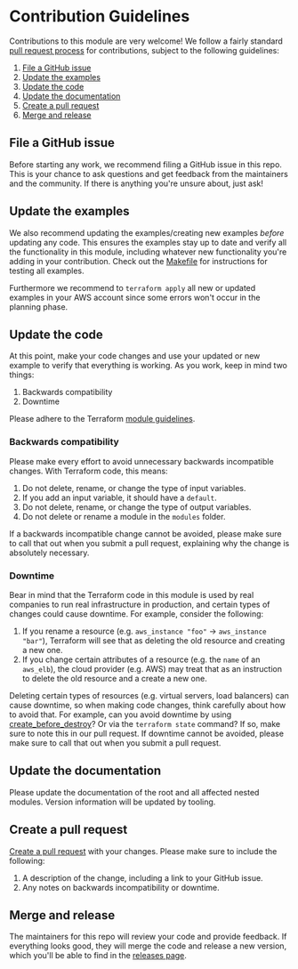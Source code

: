 # Contribution Guidelines

Contributions to this module are very welcome! We follow a fairly standard [pull request
process](https://help.github.com/articles/about-pull-requests/) for contributions, subject to the following guidelines:

1. [File a GitHub issue](#file-a-github-issue)
1. [Update the examples](#update-the-examples)
1. [Update the code](#update-the-code)
1. [Update the documentation](#update-the-documentation)
1. [Create a pull request](#create-a-pull-request)
1. [Merge and release](#merge-and-release)

## File a GitHub issue

Before starting any work, we recommend filing a GitHub issue in this repo. This is your chance to ask questions and
get feedback from the maintainers and the community. If there is anything you're unsure about, just ask!

## Update the examples

We also recommend updating the examples/creating new examples _before_ updating any code. This
ensures the examples stay up to date and verify all the functionality in this module, including whatever new
functionality you're adding in your contribution. Check out the [Makefile](https://github.com/moritzzimmer/terraform-aws-lambda/blob/master/Makefile)
for instructions for testing all examples.

Furthermore we recommend to `terraform apply` all new or updated examples in your AWS account since some errors
won't occur in the planning phase.

## Update the code

At this point, make your code changes and use your updated or new example to verify that everything is working. As you work,
keep in mind two things:

1. Backwards compatibility
1. Downtime

Please adhere to the Terraform [module guidelines](https://www.terraform.io/docs/modules/index.html).

### Backwards compatibility

Please make every effort to avoid unnecessary backwards incompatible changes. With Terraform code, this means:

1. Do not delete, rename, or change the type of input variables.
1. If you add an input variable, it should have a `default`.
1. Do not delete, rename, or change the type of output variables.
1. Do not delete or rename a module in the `modules` folder.

If a backwards incompatible change cannot be avoided, please make sure to call that out when you submit a pull request,
explaining why the change is absolutely necessary.

### Downtime

Bear in mind that the Terraform code in this module is used by real companies to run real infrastructure in
production, and certain types of changes could cause downtime. For example, consider the following:

1. If you rename a resource (e.g. `aws_instance "foo"` -> `aws_instance "bar"`), Terraform will see that as deleting
   the old resource and creating a new one.
1. If you change certain attributes of a resource (e.g. the `name` of an `aws_elb`), the cloud provider (e.g. AWS) may
   treat that as an instruction to delete the old resource and a create a new one.

Deleting certain types of resources (e.g. virtual servers, load balancers) can cause downtime, so when making code
changes, think carefully about how to avoid that. For example, can you avoid downtime by using
[create_before_destroy](https://www.terraform.io/docs/configuration/resources.html#create_before_destroy)? Or via
the `terraform state` command? If so, make sure to note this in our pull request. If downtime cannot be avoided,
please make sure to call that out when you submit a pull request.

## Update the documentation

Please update the documentation of the root and all affected nested modules. Version information will be updated
by tooling.

## Create a pull request

[Create a pull request](https://help.github.com/articles/creating-a-pull-request/) with your changes. Please make sure
to include the following:

1. A description of the change, including a link to your GitHub issue.
1. Any notes on backwards incompatibility or downtime.

## Merge and release

The maintainers for this repo will review your code and provide feedback. If everything looks good, they will merge the
code and release a new version, which you'll be able to find in the [releases page](../../releases).
